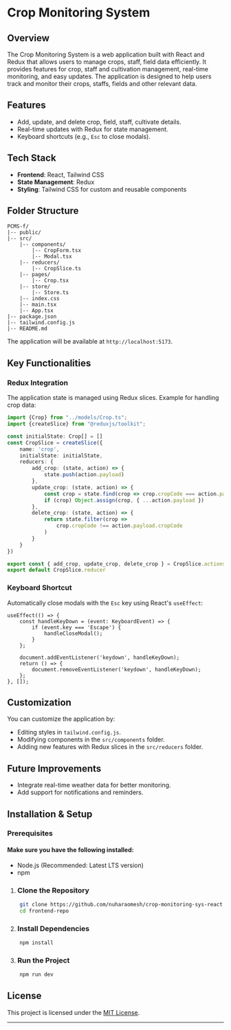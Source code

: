 # Crop Monitoring System

## Overview
The Crop Monitoring System is a web application built with React and Redux that allows users to manage crops, staff, field data efficiently. It provides features for crop, staff and cultivation management, real-time monitoring, and easy updates. The application is designed to help users track and monitor their crops, staffs, fields and other relevant data.

## Features
- Add, update, and delete crop, field, staff, cultivate details.
- Real-time updates with Redux for state management.
- Keyboard shortcuts (e.g., `Esc` to close modals).

## Tech Stack
- **Frontend**: React, Tailwind CSS
- **State Management**: Redux
- **Styling**: Tailwind CSS for custom and reusable components

## Folder Structure
```
PCMS-f/
|-- public/
|-- src/
    |-- components/
        |-- CropForm.tsx
        |-- Modal.tsx
    |-- reducers/
        |-- CropSlice.ts
    |-- pages/
        |-- Crop.tsx
    |-- store/
        |-- Store.ts
    |-- index.css
    |-- main.tsx
    |-- App.tsx
|-- package.json
|-- tailwind.config.js
|-- README.md
```

The application will be available at `http://localhost:5173`.

## Key Functionalities

### Redux Integration
The application state is managed using Redux slices. Example for handling crop data:
```ts
import {Crop} from "../models/Crop.ts";
import {createSlice} from "@reduxjs/toolkit";

const initialState: Crop[] = []
const CropSlice = createSlice({
    name: 'crop',
    initialState: initialState,
    reducers: {
        add_crop: (state, action) => {
            state.push(action.payload)
        },
        update_crop: (state, action) => {
            const crop = state.find(crop => crop.cropCode === action.payload.cropCode);
            if (crop) Object.assign(crop, { ...action.payload })
        },
        delete_crop: (state, action) => {
            return state.filter(crop =>
                crop.cropCode !== action.payload.cropCode
            )
        }
    }
})

export const { add_crop, update_crop, delete_crop } = CropSlice.actions
export default CropSlice.reducer
```

### Keyboard Shortcut
Automatically close modals with the `Esc` key using React's `useEffect`:
```tsx
useEffect(() => {
    const handleKeyDown = (event: KeyboardEvent) => {
        if (event.key === 'Escape') {
            handleCloseModal();
        }
    };

    document.addEventListener('keydown', handleKeyDown);
    return () => {
        document.removeEventListener('keydown', handleKeyDown);
    };
}, []);
```

## Customization
You can customize the application by:
- Editing styles in `tailwind.config.js`.
- Modifying components in the `src/components` folder.
- Adding new features with Redux slices in the `src/reducers` folder.

## Future Improvements
- Integrate real-time weather data for better monitoring.
- Add support for notifications and reminders.

## Installation & Setup

### Prerequisites

#### Make sure you have the following installed:
- Node.js (Recommended: Latest LTS version)
- npm 

1. ### Clone the Repository
```bash
    git clone https://github.com/nuharaomesh/crop-monitoring-sys-react.git
    cd frontend-repo
```

2. ### Install Dependencies
```bash
    npm install
```

3. ### Run the Project
```bash
    npm run dev
```

## License
This project is licensed under the [MIT License](Licence).

---

